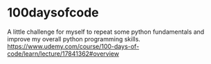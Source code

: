 # 100daysofcode

A little challenge for myself to repeat some python fundamentals and improve my overall python programming skills. 
https://www.udemy.com/course/100-days-of-code/learn/lecture/17841362#overview
